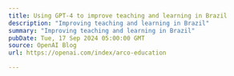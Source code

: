 ```yaml
---
title: Using GPT-4 to improve teaching and learning in Brazil
description: "Improving teaching and learning in Brazil"
summary: "Improving teaching and learning in Brazil"
pubDate: Tue, 17 Sep 2024 05:00:00 GMT
source: OpenAI Blog
url: https://openai.com/index/arco-education

---
```


